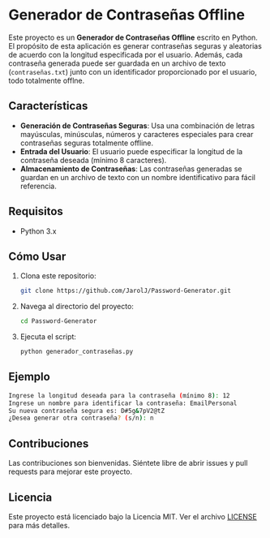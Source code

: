 # Generador de Contraseñas Offline

Este proyecto es un **Generador de Contraseñas Offline** escrito en Python. El propósito de esta aplicación es generar contraseñas seguras y aleatorias de acuerdo con la longitud especificada por el usuario. Además, cada contraseña generada puede ser guardada en un archivo de texto (`contraseñas.txt`) junto con un identificador proporcionado por el usuario, todo totalmente offlne.

## Características

- **Generación de Contraseñas Seguras**: Usa una combinación de letras mayúsculas, minúsculas, números y caracteres especiales para crear contraseñas seguras totalmente offline.
- **Entrada del Usuario**: El usuario puede especificar la longitud de la contraseña deseada (mínimo 8 caracteres).
- **Almacenamiento de Contraseñas**: Las contraseñas generadas se guardan en un archivo de texto con un nombre identificativo para fácil referencia.

## Requisitos

- Python 3.x

## Cómo Usar

1. Clona este repositorio:
   ```sh
   git clone https://github.com/JarolJ/Password-Generator.git
   ```
2. Navega al directorio del proyecto:
   ```sh
   cd Password-Generator
   ```
3. Ejecuta el script:
   ```sh
   python generador_contraseñas.py
   ```

## Ejemplo

```sh
Ingrese la longitud deseada para la contraseña (mínimo 8): 12
Ingrese un nombre para identificar la contraseña: EmailPersonal
Su nueva contraseña segura es: D#5g&7pV2@tZ
¿Desea generar otra contraseña? (s/n): n
```

## Contribuciones

Las contribuciones son bienvenidas. Siéntete libre de abrir issues y pull requests para mejorar este proyecto.

## Licencia

Este proyecto está licenciado bajo la Licencia MIT. Ver el archivo [LICENSE](LICENSE) para más detalles.
```
